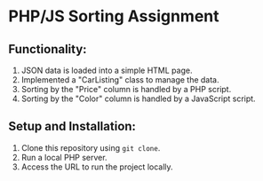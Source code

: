 # PHP/JS Sorting Assignment

## Functionality:
1. JSON data is loaded into a simple HTML page.
2. Implemented a "CarListing" class to manage the data.
3. Sorting by the "Price" column is handled by a PHP script.
4. Sorting by the "Color" column is handled by a JavaScript script.

## Setup and Installation:
1. Clone this repository using `git clone`.
2. Run a local PHP server.
3. Access the URL to run the project locally.
